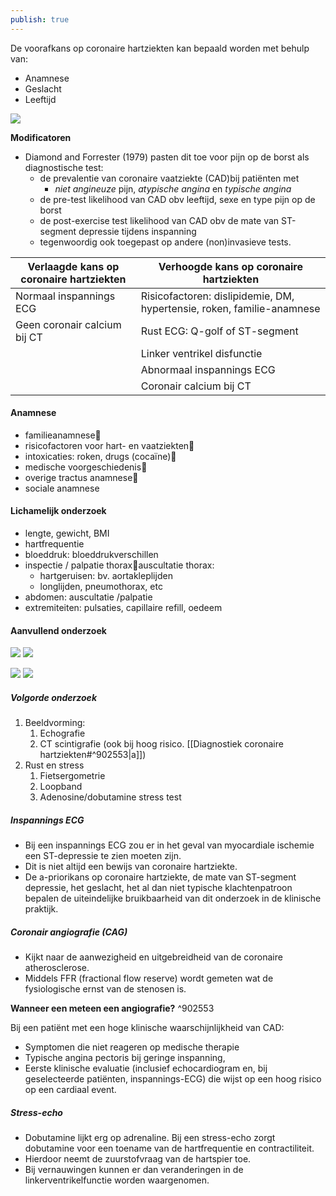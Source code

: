 ```yaml
---
publish: true
---
```

De voorafkans op coronaire hartziekten kan bepaald worden met behulp van:

-   Anamnese
-   Geslacht
-   Leeftijd

![](https://i.imgur.com/A4WomSL.png)

**Modificatoren**

- Diamond and Forrester (1979) pasten dit toe voor pijn op de borst als diagnostische test:
	- de prevalentie van coronaire vaatziekte (CAD)bij patiënten met
		- *niet angineuze* pijn, *atypische angina* en *typische angina*
	- de pre-test likelihood van CAD obv leeftijd, sexe en type pijn op de borst
	- de post-exercise test likelihood van CAD obv de mate van ST-segment depressie tijdens inspanning 
	- tegenwoordig ook toegepast op andere (non)invasieve tests. 




| Verlaagde kans op coronaire hartziekten | Verhoogde kans op coronaire hartziekten |
| --- | --- |
| Normaal inspannings ECG | Risicofactoren: dislipidemie, DM, hypertensie, roken, familie-anamnese |
| Geen coronair calcium bij CT | Rust ECG: Q-golf of ST-segment |
|  | Linker ventrikel disfunctie |
|  | Abnormaal inspannings ECG |
|  | Coronair calcium bij CT |

#### Anamnese
- familieanamnese
- risicofactoren voor hart- en vaatziekten
- intoxicaties: roken, drugs (cocaïne)
- medische voorgeschiedenis
- overige tractus anamnese
- sociale anamnese

#### Lichamelijk onderzoek
- lengte, gewicht, BMI
- hartfrequentie
- bloeddruk: bloeddrukverschillen
- inspectie / palpatie thoraxauscultatie thorax: 
	- hartgeruisen: bv. aortakleplijden
	- longlijden, pneumothorax, etc
- abdomen: auscultatie /palpatie
- extremiteiten: pulsaties, capillaire refill, oedeem




#### Aanvullend onderzoek
![](https://i.imgur.com/gfHOAEY.png)
![](https://i.imgur.com/EEmY5MN.png)

![](https://i.imgur.com/wasnioi.png)
![](https://i.imgur.com/YOI3kaO.png)

##### Volgorde onderzoek
1. Beeldvorming:
	1. Echografie
	2. CT scintigrafie (ook bij hoog risico. [[Diagnostiek coronaire hartziekten#^902553|a]])
2. Rust en stress
	1. Fietsergometrie
	2. Loopband
	3. Adenosine/dobutamine stress test

##### Inspannings ECG

- Bij een inspannings ECG zou er in het geval van myocardiale ischemie een ST-depressie te zien moeten zijn.
- Dit is niet altijd een bewijs van coronaire hartziekte.
- De a-priorikans op coronaire hartziekte, de mate van ST-segment depressie, het geslacht, het al dan niet typische klachtenpatroon bepalen de uiteindelijke bruikbaarheid van dit onderzoek in de klinische praktijk.

##### Coronair angiografie (CAG)

- Kijkt naar de aanwezigheid en uitgebreidheid van de coronaire atherosclerose.
- Middels FFR (fractional flow reserve) wordt gemeten wat de fysiologische ernst van de stenosen is.

**Wanneer een meteen een angiografie?** ^902553

Bij een patiënt met een hoge klinische waarschijnlijkheid van CAD:

-   Symptomen die niet reageren op medische therapie
-   Typische angina pectoris bij geringe inspanning,
-   Eerste klinische evaluatie (inclusief echocardiogram en, bij geselecteerde patiënten, inspannings-ECG) die wijst op een hoog risico op een cardiaal event.

##### Stress-echo

- Dobutamine lijkt erg op adrenaline. Bij een stress-echo zorgt dobutamine voor een toename van de hartfrequentie en contractiliteit.
- Hierdoor neemt de zuurstofvraag van de hartspier toe.
- Bij vernauwingen kunnen er dan veranderingen in de linkerventrikelfunctie worden waargenomen.